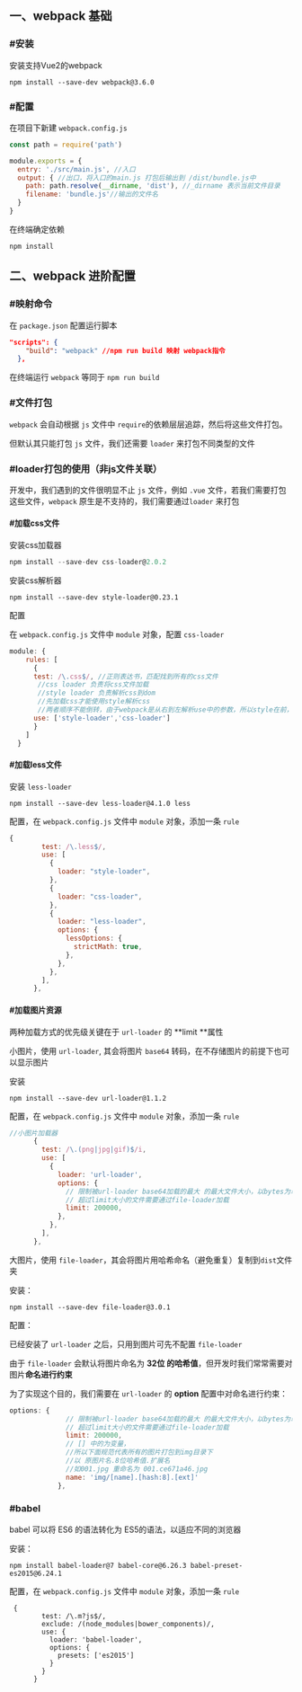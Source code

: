 ## 一、webpack 基础

### #安装

安装支持Vue2的webpack

```
npm install --save-dev webpack@3.6.0
```

### #配置

在项目下新建 `webpack.config.js`

```javascript
const path = require('path')

module.exports = {
  entry: './src/main.js', //入口
  output: { //出口，将入口的main.js 打包后输出到 /dist/bundle.js中
    path: path.resolve(__dirname, 'dist'), //_dirname 表示当前文件目录
    filename: 'bundle.js'//输出的文件名
  }
}
```

在终端确定依赖

```
npm install
```



## 二、webpack 进阶配置

### #映射命令

在 `package.json` 配置运行脚本

```json
"scripts": {
    "build": "webpack" //npm run build 映射 webpack指令
  },
```

在终端运行 `webpack` 等同于 `npm run build` 

### #文件打包

`webpack` 会自动根据 `js` 文件中 `require`的依赖层层追踪，然后将这些文件打包。

但默认其只能打包 `js` 文件，我们还需要 `loader` 来打包不同类型的文件

### #loader打包的使用（非js文件关联）

开发中，我们遇到的文件很明显不止 `js` 文件，例如 `.vue` 文件，若我们需要打包这些文件，`webpack` 原生是不支持的，我们需要通过`loader` 来打包

#### #加载css文件

安装css加载器

```javascript
npm install --save-dev css-loader@2.0.2
```

安装css解析器

```
npm install --save-dev style-loader@0.23.1
```

配置

在 `webpack.config.js` 文件中 `module` 对象，配置 `css-loader`

```javascript
module: {
    rules: [
      {
      test: /\.css$/, //正则表达书，匹配找到所有的css文件
       //css loader 负责将css文件加载
       //style loader 负责解析css到dom
       //先加载css才能使用style解析css
       //两者顺序不能倒转，由于webpack是从右到左解析use中的参数，所以style在前，css在后 
      use: ['style-loader','css-loader']
      }
    ]
  }
```

#### #加载less文件

安装 `less-loader`

```
npm install --save-dev less-loader@4.1.0 less
```

配置，在 `webpack.config.js` 文件中 `module` 对象，添加一条 `rule`

```javascript
{
        test: /\.less$/,
        use: [
          {
            loader: "style-loader",
          },
          {
            loader: "css-loader",
          },
          {
            loader: "less-loader",
            options: {
              lessOptions: {
                strictMath: true,
              },
            },
          },
        ],
      },
```

#### #加载图片资源

两种加载方式的优先级关键在于 `url-loader` 的 **limit **属性

小图片，使用 `url-loader`, 其会将图片 `base64` 转码，在不存储图片的前提下也可以显示图片

安装

```
npm install --save-dev url-loader@1.1.2
```

配置，在 `webpack.config.js` 文件中 `module` 对象，添加一条 `rule`

```javascript
//小图片加载器
      {
        test: /\.(png|jpg|gif)$/i,
        use: [
          {
            loader: 'url-loader',
            options: {
              // 限制被url-loader base64加载的最大 的最大文件大小，以bytes为单位
              // 超过limit大小的文件需要通过file-loader加载
              limit: 200000, 
            },
          },
        ],
      },
```

大图片，使用 `file-loader`，其会将图片用哈希命名（避免重复）复制到`dist`文件夹

安装：

```
npm install --save-dev file-loader@3.0.1
```

配置：

已经安装了 `url-loader` 之后，只用到图片可先不配置 `file-loader`

由于 `file-loader` 会默认将图片命名为 **32位 的哈希值**，但开发时我们常常需要对图片**命名进行约束**

为了实现这个目的，我们需要在 `url-loader` 的 **option** 配置中对命名进行约束：

```javascript
options: {
              // 限制被url-loader base64加载的最大 的最大文件大小，以bytes为单位
              // 超过limit大小的文件需要通过file-loader加载
              limit: 200000, 
              // [] 中的为变量，
              //所以下面规范代表所有的图片打包到img目录下
              //以 原图片名.8位哈希值.扩展名
              //如001.jpg 重命名为 001.ce671a46.jpg
              name: 'img/[name].[hash:8].[ext]'
            },
```

### #babel

babel 可以将 ES6 的语法转化为 ES5的语法，以适应不同的浏览器

安装：

```
npm install babel-loader@7 babel-core@6.26.3 babel-preset-es2015@6.24.1
```

配置，在 `webpack.config.js` 文件中 `module` 对象，添加一条 `rule`

```
 {
        test: /\.m?js$/,
        exclude: /(node_modules|bower_components)/,
        use: {
          loader: 'babel-loader',
          options: {
            presets: ['es2015']
          }
        }
      }
```

